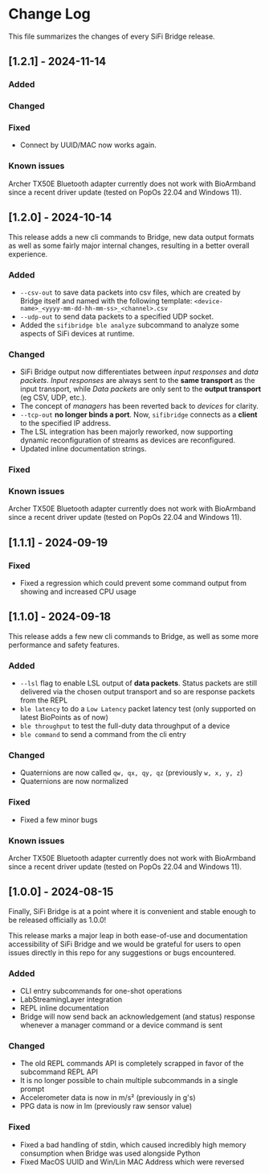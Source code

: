 # Change Log

This file summarizes the changes of every SiFi Bridge release.

## [1.2.1] - 2024-11-14

### Added

### Changed

### Fixed

- Connect by UUID/MAC now works again.

### Known issues

Archer TX50E Bluetooth adapter currently does not work with BioArmband since a recent driver update (tested on PopOs 22.04 and Windows 11).

## [1.2.0] - 2024-10-14

This release adds a new cli commands to Bridge, new data output formats as well as some fairly major internal changes, resulting in a better overall experience.

### Added

- `--csv-out` to save data packets into csv files, which are created by Bridge itself and named with the following template: `<device-name>_<yyyy-mm-dd-hh-mm-ss>_<channel>.csv`
- `--udp-out` to send data packets to a specified UDP socket.
- Added the `sifibridge ble analyze` subcommand to analyze some aspects of SiFi devices at runtime.

### Changed

- SiFi Bridge output now differentiates between _input responses_ and _data packets_. _Input responses_ are always sent to the **same transport** as the input transport, while _Data packets_ are only sent to the **output transport** (eg CSV, UDP, etc.).
- The concept of _managers_ has been reverted back to _devices_ for clarity.
- `--tcp-out` **no longer binds a port**. Now, `sifibridge` connects as a **client** to the specified IP address.
- The LSL integration has been majorly reworked, now supporting dynamic reconfiguration of streams as devices are reconfigured.
- Updated inline documentation strings.

### Fixed

### Known issues

Archer TX50E Bluetooth adapter currently does not work with BioArmband since a recent driver update (tested on PopOs 22.04 and Windows 11).

## [1.1.1] - 2024-09-19

### Fixed

- Fixed a regression which could prevent some command output from showing and increased CPU usage

## [1.1.0] - 2024-09-18

This release adds a few new cli commands to Bridge, as well as some more performance and safety features.

### Added

- `--lsl` flag to enable LSL output of **data packets**. Status packets are still delivered via the chosen output transport and so are response packets from the REPL
- `ble latency` to do a `Low Latency` packet latency test (only supported on latest BioPoints as of now)
- `ble throughput` to test the full-duty data throughput of a device
- `ble command` to send a command from the cli entry

### Changed

- Quaternions are now called `qw, qx, qy, qz` (previously `w, x, y, z`)
- Quaternions are now normalized

### Fixed

- Fixed a few minor bugs

### Known issues

Archer TX50E Bluetooth adapter currently does not work with BioArmband since a recent driver update (tested on PopOs 22.04 and Windows 11).

## [1.0.0] - 2024-08-15

Finally, SiFi Bridge is at a point where it is convenient and stable enough to be released officially as 1.0.0!

This release marks a major leap in both ease-of-use and documentation accessibility of SiFi Bridge and we would be grateful for users to open issues directly in this repo for any suggestions or bugs encountered.

### Added

- CLI entry subcommands for one-shot operations
- LabStreamingLayer integration
- REPL inline documentation
- Bridge will now send back an acknowledgement (and status) response whenever a manager command or a device command is sent

### Changed

- The old REPL commands API is completely scrapped in favor of the subcommand REPL API
- It is no longer possible to chain multiple subcommands in a single prompt
- Accelerometer data is now in m/s² (previously in g's)
- PPG data is now in lm (previously raw sensor value)

### Fixed

- Fixed a bad handling of stdin, which caused incredibly high memory consumption when Bridge was used alongside Python
- Fixed MacOS UUID and Win/Lin MAC Address which were reversed
